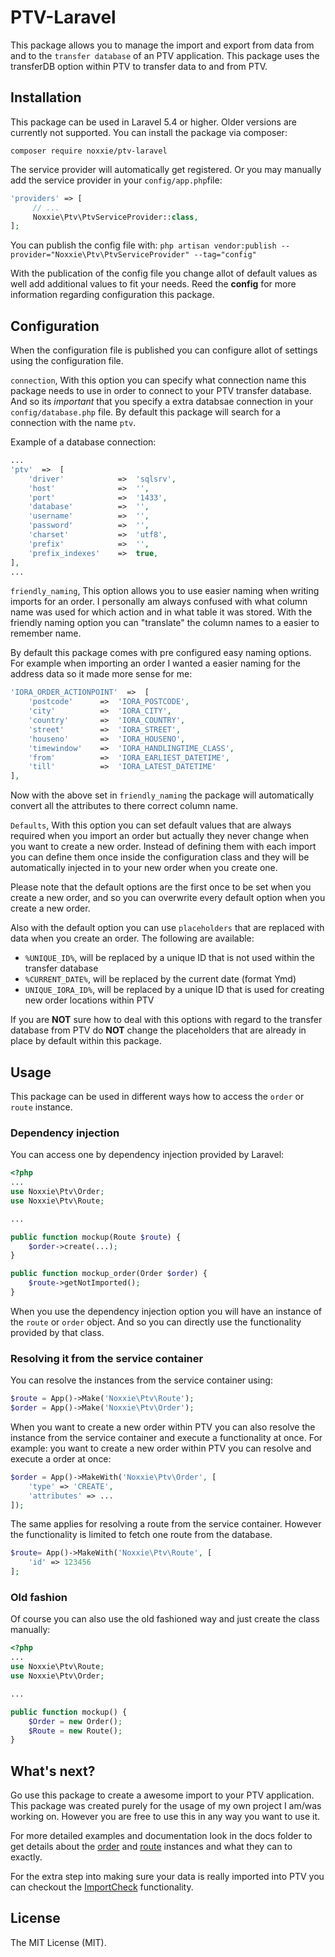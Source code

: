 # PTV-Laravel

This package allows you to manage the import and export from data from and to the `transfer database` of an PTV application. This package uses the transferDB option within PTV to transfer data to and from PTV.

## Installation

This package can be used in Laravel 5.4 or higher.  Older versions are currently not supported.
You can install the package via composer:

`composer require noxxie/ptv-laravel`

The service provider will automatically get registered. Or you may manually add the service provider in your  `config/app.php`file:

````php
'providers' => [
	 // ...
	 Noxxie\Ptv\PtvServiceProvider::class,
];
````

You can publish the config file with:
`php artisan vendor:publish --provider="Noxxie\Ptv\PtvServiceProvider" --tag="config"`

With the publication of the config file you change allot of default values as well add additional values to fit your needs. Reed the **config** for more information regarding configuration this package.

## Configuration
When the configuration file is published you can configure allot of settings using the configuration file.

`connection`, With this option you can specify what connection name this package needs to use in order to connect to your PTV transfer database. And so its *important* that you specify a extra databsae connection in your `config/database.php` file. By default this package will search for a connection with the name `ptv`.

Example of a database connection:
````php
...
'ptv'  =>  [
	'driver'  			=>  'sqlsrv',
	'host'  			=>  '',
	'port'  			=>  '1433',
	'database'  		=>  '',
	'username'  		=>  '',
	'password'  		=>  '',
	'charset'  			=>  'utf8',
	'prefix'			=>  '',
	'prefix_indexes'  	=>  true,
],
...
````
`friendly_naming`, This option allows you to use easier naming when writing imports for an order. I personally am always confused with what column name was used for which action and in what table it was stored.  With the friendly naming option you can "translate" the column names to a easier to remember name.

By default this package comes with pre configured easy naming options. For example when importing an order I wanted a easier naming for the address data so it made more sense for me:

````php
'IORA_ORDER_ACTIONPOINT'  =>  [
	'postcode'  	=>  'IORA_POSTCODE',
	'city'  		=>  'IORA_CITY',
	'country'  		=>  'IORA_COUNTRY',
	'street'  		=>  'IORA_STREET',
	'houseno'  		=>  'IORA_HOUSENO',
	'timewindow'  	=>  'IORA_HANDLINGTIME_CLASS',
	'from'  		=>  'IORA_EARLIEST_DATETIME',
	'till'  		=>  'IORA_LATEST_DATETIME'
],
````

Now with the above set in `friendly_naming` the package will automatically convert all the attributes to there correct column name.

`Defaults`, With this option you can set default values that are always required when you import an order but actually they never change when you want to create a new order. Instead of defining them with each import you can define them once inside the configuration class and they will be automatically injected in to your new order when you create one.

Please note that the default options are the first once to be set when you create a new order, and so you can overwrite every default option when you create a new order.

Also with the default option you can use `placeholders` that are replaced with data when you create an order. The following are available:

- `%UNIQUE_ID%`, will be replaced by a unique ID that is not used within the transfer database
- `%CURRENT_DATE%`, will be replaced by the current date (format Ymd)
- `UNIQUE_IORA_ID%`, will be replaced by a unique ID that is used for creating new order locations within PTV

If you are **NOT** sure how to deal with this options with regard to the transfer database from PTV do **NOT** change the placeholders that are already in place by default within this package.

## Usage
This package can be used in different ways how to access the `order` or `route` instance. 
 
### Dependency injection
You can access one by dependency injection provided by Laravel:

````php
<?php
...
use Noxxie\Ptv\Order;
use Noxxie\Ptv\Route;

...

public function mockup(Route $route) {
	$order->create(...);
}

public function mockup_order(Order $order) {
	$route->getNotImported();
}
````
When you use the dependency injection option you will have an instance of the `route` or `order` object. And so you can directly use the functionality provided by that class.

### Resolving it from the service container
You can resolve the instances from the service container using:
````php
$route = App()->Make('Noxxie\Ptv\Route');
$order = App()->Make('Noxxie\Ptv\Order');
````

When you want to create a new order within PTV you can also resolve the instance from the service container and execute a functionality at once. For example: you want to create a new order within PTV you can resolve and execute a order at once:

````php
$order = App()->MakeWith('Noxxie\Ptv\Order', [
	'type' => 'CREATE',
    'attributes' => ...
]);
````

The same applies for resolving a route from the service container. However the functionality is limited to fetch one route from the database.

````php
$route= App()->MakeWith('Noxxie\Ptv\Route', [
	'id' => 123456
];
````

### Old fashion
Of course you can also use the old fashioned way and just create the class manually:
````php
<?php
...
use Noxxie\Ptv\Route;
use Noxxie\Ptv\Order;

...

public function mockup() {
	$Order = new Order();
	$Route = new Route();
}
````

## What's next?

Go use this package to create a awesome import to your PTV application. This package was created purely for the usage of my own project I am/was working on. However you are free to use this in any way you want to use it.

For more detailed examples and documentation look in the docs folder to get details about the [order](docs/order.md) and [route](docs/route.md) instances and what they can to exactly.

For the extra step into making sure your data is really imported into PTV you can checkout the [ImportCheck](docs/importcheck.md) functionality.

## License

The MIT License (MIT).

